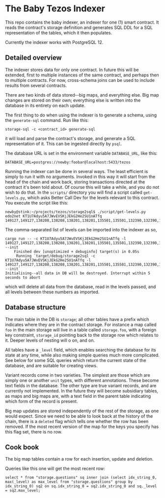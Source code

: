 # The Baby Tezos Indexer

This repo contains the baby indexer, an indexer for one (1) smart contract. It reads the contract's storage definition and generates SQL DDL for a SQL representation of the tables, which it then populates.

Currently the indexer works with PostgreSQL 12.

## Detailed overview

The indexer stores data for only one contract. In future this will be extended, first to multiple instances of the same contract, and perhaps then to multiple contracts. For now, cross-schema joins can be used to include results from several contracts.

There are two kinds of data stored--big maps, and everything else. Big map changes are stored on their own; everything else is written into the database in its entirety on each update.

The first thing to do when using the indexer is to generate a schema, using the `generate-sql` command. Run like this:

```
storage-sql -c <contract_id> generate-sql
```

it will load and parse the contract's storage, and generate a SQL representation of it. This can be ingested directly by `psql`.

The database URL is set in the environment variable `DATABASE_URL`, like this:
```
DATABASE_URL=postgres://newby:foobar@localhost:5433/tezos
```

Running the indexer can be done in several ways. The least efficient is simply to run it with no arguments. Invoked in this way it will start from the head of the chain and work back, storing transactions directed at the contract it's been told about. Of course this will take a while, and you do not wish to do that. In the `scripts/` directory you will find a script called `get-levels.py`, which asks Better Call Dev for the levels relevant to this contract. You execute the script like this:
```
newby@stink:~/projects/tezos/storage2sql$ ./script/get-levels.py edo2net KT1U7Adyu5A7JWvEVSKjJEkG2He2SU1nATfq
149127,149127,138208,138208,138201,138201,135501,135501,132390,132390,132388,132384,132383,132367,132367,132343,132343,132339,132327,132318,132318,132300,132300,132298,132285,132282,132278,132278,132262,132262,132259,132259,132242,132240,132222,132219,132219,132211,132201,132201,132091
```
The comma-separated list of levels can be imported into the indexer as so,
```
cargo run -- -c KT1U7Adyu5A7JWvEVSKjJEkG2He2SU1nATfq -l 149127,149127,138208,138208,138201,138201,135501,135501,132390,132390,132388,132384,132383,132367,132367,132343,132343,132339,132327,132318,132318,132300,132300,132298,132285,132282,132278,132278,132262,132262,132259,132259,132242,132240,132222,132219,132219,132211,132201,132201,132091 --init
    Finished dev [unoptimized + debuginfo] target(s) in 0.05s
     Running `target/debug/storage2sql -c KT1U7Adyu5A7JWvEVSKjJEkG2He2SU1nATfq -l 149127,149127,138208,138208,138201,138201,135501,135501,132390,132390,132388,132384,132383,132367,132367,132343,132343,132339,132327,132318,132318,132300,132300,132298,132285,132282,132278,132278,132262,132262,132259,132259,132242,132240,132222,132219,132219,132211,132201,132201,132091 --init`
Initialising--all data in DB will be destroyed. Interrupt within 5 seconds to abort
```
which will delete all data from the database, read in the levels passed, and all levels between these numbers as imported.


## Database structure

The main table in the DB is `storage`; all other tables have a prefix which indicates where they are in the contract storage. For instance a map called `foo` in the main storage will live in a table called `storage.foo`, with a foreign key constraint, `storage_id` pointing back to the storage row which relates to it. Deeper levels of nesting will o on, and on.

All tables have a `_level` field, which enables searching the database for its state at any time, while also making simple queries much more complicated. See below for some SQL queries which return the current state of the database, and are suitable for creating views.

Variant records come in two varieties. The simplest are those which are simply one or another `unit` types, with different annotations. These become text fields in the database. The other type are true variant records, and are currently not implemented. In the future they will become subsidiary tables, as maps and big maps are, with a text field in the parent table indicating which form of the record is present.

Big map updates are stored independently of the rest of the storage, as one would expect. Since we need to be able to look back at the history of the chain, there is a `deleted` flag which tells one whether the row has been removed. If the most recent version of the map for the keys you specify has this flag set, there is no row.





## Cook book

The big map tables contain a row for each insertion, update and deletion.

Queries like this one will get the most recent row:

```
select * from "storage.questions" sq inner join (select idx_string_0, max(_level) as max_level from "storage.questions" group by idx_string_0) sq2 on sq.idx_string_0 = sq2.idx_string_0 and sq._level = sq2.max_level;

```
